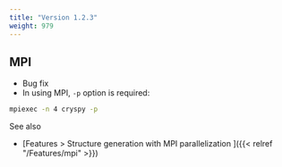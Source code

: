 ```yaml
---
title: "Version 1.2.3"
weight: 979
---
```

## MPI
- Bug fix
- In using MPI, `-p` option is required:
``` bash
mpiexec -n 4 cryspy -p
```

See also
- [Features > Structure generation with MPI parallelization ]({{< relref "/Features/mpi" >}})

